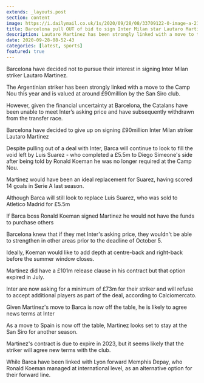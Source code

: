 ```yaml
---
extends: _layouts.post
section: content
image: https://i.dailymail.co.uk/1s/2020/09/28/08/33709122-0-image-a-21_1601279089089.jpg 
title: Barcelona pull OUT of bid to sign Inter Milan star Lautaro Martinez 
description: Lautaro Martinez has been strongly linked with a move to the Camp Nou this year. However, given the financial uncertainty at Barcelona, the Catalans have decided to withdraw from the transfer race. 
date: 2020-09-28-08-52-43 
categories: [latest, sports] 
featured: true 
--- 
```

Barcelona have decided not to pursue their interest in signing Inter Milan striker Lautaro Martinez.

The Argentinian striker has been strongly linked with a move to the Camp Nou this year and is valued at around £90million by the San Siro club. 

However, given the financial uncertainty at Barcelona, the Catalans have been unable to meet Inter’s asking price and have subsequently withdrawn from the transfer race. 

Barcelona have decided to give up on signing £90million Inter Milan striker Lautaro Martinez

Despite pulling out of a deal with Inter, Barca will continue to look to fill the void left by Luis Suarez - who completed a £5.5m to Diego Simeone's side after being told by Ronald Koeman he was no longer required at the Camp Nou. 

Martinez would have been an ideal replacement for Suarez, having scored 14 goals in Serie A last season.

Although Barca will still look to replace Luis Suarez, who was sold to Atletico Madrid for £5.5m

If Barca boss Ronald Koeman signed Martinez he would not have the funds to purchase others

Barcelona knew that if they met Inter's asking price, they wouldn't be able to strengthen in other areas prior to the deadline of October 5. 

Ideally, Koeman would like to add depth at centre-back and right-back before the summer window closes. 

Martinez did have a £101m release clause in his contract but that option expired in July.

Inter are now asking for a minimum of £73m for their striker and will refuse to accept additional players as part of the deal, according to Calciomercato.

Given Martinez's move to Barca is now off the table, he is likely to agree news terms at Inter 

As a move to Spain is now off the table, Martinez looks set to stay at the San Siro for another season. 

Martinez's contract is due to expire in 2023, but it seems likely that the striker will agree new terms with the club.

While Barca have been linked with Lyon forward Memphis Depay, who Ronald Koeman managed at international level, as an alternative option for their forward line. 

